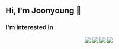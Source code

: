 ## Hi, I'm Joonyoung 👋
### I'm interested in
<p align="center">
  <img src="https://img.shields.io/badge/-JavaScript-%23F7DF1C?style=for-the-badge&logo=javascript&logoColor=2e302c&labelColor=%23F7DF1C" />
  <img src="https://img.shields.io/badge/-TypeScript-007ACC?style=for-the-badge&logo=typescript&labelColor=2d79c7&logoColor=white&color=2d79c7" />
  <img src="https://img.shields.io/badge/-React-222222?style=for-the-badge&logo=react&labelColor=292c33&color=292c33&logoColor=80d8f7" />
  <img src="https://img.shields.io/badge/-Nodejs-43853d?style=for-the-badge&logo=Node.js&logoColor=white" />
<!--   <img src="https://img.shields.io/badge/express.js-%23404d59.svg?style=for-the-badge&logo=express&logoColor=010101&color=ffffff&labelColor=%ffffff" />
  <img src="https://img.shields.io/badge/nestjs-%23E0234E.svg?style=for-the-badge&logo=nestjs&logoColor=e0234e&color=151515" /> -->
</p>



<!--
**hjunyoung/hjunyoung** is a ✨ _special_ ✨ repository because its `README.md` (this file) appears on your GitHub profile.

Here are some ideas to get you started:

- 🔭 I’m currently working on ...
- 🌱 I’m currently learning ...
- 👯 I’m looking to collaborate on ...
- 🤔 I’m looking for help with ...
- 💬 Ask me about ...
- 📫 How to reach me: ...
- 😄 Pronouns: ...
- ⚡ Fun fact: ...
-->
